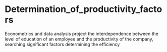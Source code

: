 # Determination_of_productivity_factors
Econometrics and data analysis project the interdependence between the level of education of an employee and the productivity of the company, searching significant factors determining the efficiency 
